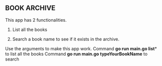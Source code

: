 

  ## BOOK ARCHIVE

This app has 2 functionalities.
 
 1. List all the books

 2. Search a book name to see if it exists in the archive.

Use the arguments to make this app work.
Command **go run main.go list*** to list all the books
Command **go run main.go typeYourBookName** to search 

